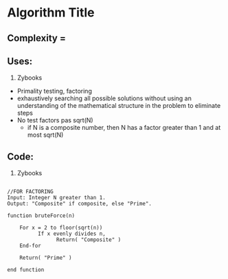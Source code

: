 # Algorithm Title
## Complexity = 
## Uses: 
<!-- 1. [resource clickable title](web address of resource)
- -->
1. Zybooks
- Primality testing, factoring
- exhaustively searching all possible solutions without using an understanding of the mathematical structure in the problem to eliminate steps
- No test factors pas sqrt(N)
	- if N is a composite number, then N has a factor greater than 1 and at most sqrt(N)
## Code: 
1. Zybooks
```{r, tidy=FALSE, eval=FALSE, highlight=FALSE}

//FOR FACTORING
Input: Integer N greater than 1.
Output: "Composite" if composite, else "Prime".

function bruteForce(n)

	For x = 2 to floor(sqrt(n))
		  If x evenly divides n,
				Return( "Composite" )
	End-for

	Return( "Prime" )

end function

```